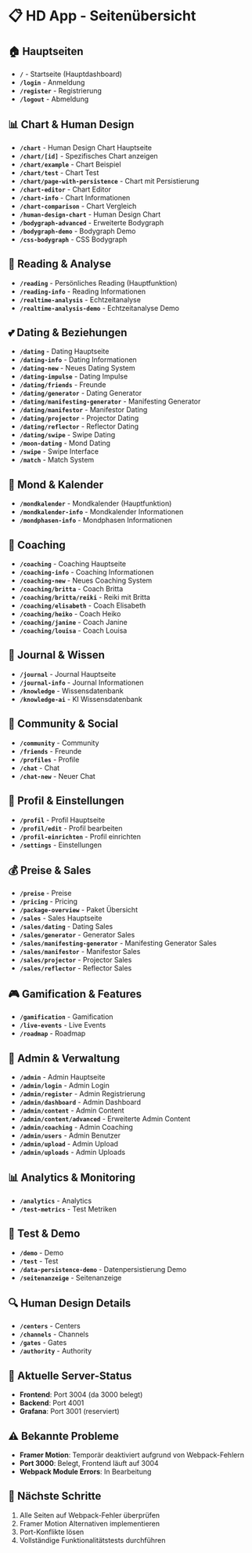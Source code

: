 # 📋 HD App - Seitenübersicht

## 🏠 Hauptseiten
- **`/`** - Startseite (Hauptdashboard)
- **`/login`** - Anmeldung
- **`/register`** - Registrierung
- **`/logout`** - Abmeldung

## 📊 Chart & Human Design
- **`/chart`** - Human Design Chart Hauptseite
- **`/chart/[id]`** - Spezifisches Chart anzeigen
- **`/chart/example`** - Chart Beispiel
- **`/chart/test`** - Chart Test
- **`/chart/page-with-persistence`** - Chart mit Persistierung
- **`/chart-editor`** - Chart Editor
- **`/chart-info`** - Chart Informationen
- **`/chart-comparison`** - Chart Vergleich
- **`/human-design-chart`** - Human Design Chart
- **`/bodygraph-advanced`** - Erweiterte Bodygraph
- **`/bodygraph-demo`** - Bodygraph Demo
- **`/css-bodygraph`** - CSS Bodygraph

## 📖 Reading & Analyse
- **`/reading`** - Persönliches Reading (Hauptfunktion)
- **`/reading-info`** - Reading Informationen
- **`/realtime-analysis`** - Echtzeitanalyse
- **`/realtime-analysis-demo`** - Echtzeitanalyse Demo

## 💕 Dating & Beziehungen
- **`/dating`** - Dating Hauptseite
- **`/dating-info`** - Dating Informationen
- **`/dating-new`** - Neues Dating System
- **`/dating-impulse`** - Dating Impulse
- **`/dating/friends`** - Freunde
- **`/dating/generator`** - Dating Generator
- **`/dating/manifesting-generator`** - Manifesting Generator
- **`/dating/manifestor`** - Manifestor Dating
- **`/dating/projector`** - Projector Dating
- **`/dating/reflector`** - Reflector Dating
- **`/dating/swipe`** - Swipe Dating
- **`/moon-dating`** - Mond Dating
- **`/swipe`** - Swipe Interface
- **`/match`** - Match System

## 🌙 Mond & Kalender
- **`/mondkalender`** - Mondkalender (Hauptfunktion)
- **`/mondkalender-info`** - Mondkalender Informationen
- **`/mondphasen-info`** - Mondphasen Informationen

## 🎯 Coaching
- **`/coaching`** - Coaching Hauptseite
- **`/coaching-info`** - Coaching Informationen
- **`/coaching-new`** - Neues Coaching System
- **`/coaching/britta`** - Coach Britta
- **`/coaching/britta/reiki`** - Reiki mit Britta
- **`/coaching/elisabeth`** - Coach Elisabeth
- **`/coaching/heiko`** - Coach Heiko
- **`/coaching/janine`** - Coach Janine
- **`/coaching/louisa`** - Coach Louisa

## 📝 Journal & Wissen
- **`/journal`** - Journal Hauptseite
- **`/journal-info`** - Journal Informationen
- **`/knowledge`** - Wissensdatenbank
- **`/knowledge-ai`** - KI Wissensdatenbank

## 👥 Community & Social
- **`/community`** - Community
- **`/friends`** - Freunde
- **`/profiles`** - Profile
- **`/chat`** - Chat
- **`/chat-new`** - Neuer Chat

## 👤 Profil & Einstellungen
- **`/profil`** - Profil Hauptseite
- **`/profil/edit`** - Profil bearbeiten
- **`/profil-einrichten`** - Profil einrichten
- **`/settings`** - Einstellungen

## 💰 Preise & Sales
- **`/preise`** - Preise
- **`/pricing`** - Pricing
- **`/package-overview`** - Paket Übersicht
- **`/sales`** - Sales Hauptseite
- **`/sales/dating`** - Dating Sales
- **`/sales/generator`** - Generator Sales
- **`/sales/manifesting-generator`** - Manifesting Generator Sales
- **`/sales/manifestor`** - Manifestor Sales
- **`/sales/projector`** - Projector Sales
- **`/sales/reflector`** - Reflector Sales

## 🎮 Gamification & Features
- **`/gamification`** - Gamification
- **`/live-events`** - Live Events
- **`/roadmap`** - Roadmap

## 🔧 Admin & Verwaltung
- **`/admin`** - Admin Hauptseite
- **`/admin/login`** - Admin Login
- **`/admin/register`** - Admin Registrierung
- **`/admin/dashboard`** - Admin Dashboard
- **`/admin/content`** - Admin Content
- **`/admin/content/advanced`** - Erweiterte Admin Content
- **`/admin/coaching`** - Admin Coaching
- **`/admin/users`** - Admin Benutzer
- **`/admin/upload`** - Admin Upload
- **`/admin/uploads`** - Admin Uploads

## 📊 Analytics & Monitoring
- **`/analytics`** - Analytics
- **`/test-metrics`** - Test Metriken

## 🧪 Test & Demo
- **`/demo`** - Demo
- **`/test`** - Test
- **`/data-persistence-demo`** - Datenpersistierung Demo
- **`/seitenanzeige`** - Seitenanzeige

## 🔍 Human Design Details
- **`/centers`** - Centers
- **`/channels`** - Channels
- **`/gates`** - Gates
- **`/authority`** - Authority

## 📱 Aktuelle Server-Status
- **Frontend**: Port 3004 (da 3000 belegt)
- **Backend**: Port 4001
- **Grafana**: Port 3001 (reserviert)

## ⚠️ Bekannte Probleme
- **Framer Motion**: Temporär deaktiviert aufgrund von Webpack-Fehlern
- **Port 3000**: Belegt, Frontend läuft auf 3004
- **Webpack Module Errors**: In Bearbeitung

## 🚀 Nächste Schritte
1. Alle Seiten auf Webpack-Fehler überprüfen
2. Framer Motion Alternativen implementieren
3. Port-Konflikte lösen
4. Vollständige Funktionalitätstests durchführen
